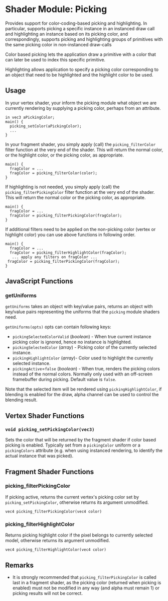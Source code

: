 # Shader Module: Picking

Provides support for color-coding-based picking and highlighting. In particular, supports picking a specific instance in an instanced draw call and highlighting an instance based on its picking color, and correspondingly, supports picking and highlighting groups of primitives with the same picking color in non-instanced draw-calls

Color based picking lets the application draw a primitive with a color that can later be used to index this specific primitive.

Highlighting allows application to specify a picking color corresponding to an object that need to be highlighted and the highlight color to be used.

## Usage

In your vertex shader, your inform the picking module what object we are currently rendering by supplying a picking color, perhaps from an attribute.

```
in vec3 aPickingColor;
main() {
  picking_setColor(aPickingColor);
  ...
}
```

In your fragment shader, you simply apply (call) the `picking_filterColor` filter function at the very end of the shader. This will return the normal color, or the highlight color, or the picking color, as appropriate.

```
main() {
  fragColor = ...
  fragColor = picking_filterColor(color);
}
```

If highlighting is not needed, you simply apply (call) the `picking_filterPickingColor` filter function at the very end of the shader. This will return the normal color or the picking color, as appropriate.

```
main() {
  fragColor = ...
  fragColor = picking_filterPickingColor(fragColor);
}
```

If additional filters need to be applied on the non-picking color (vertex or highlight color) you can use above functions in following order.

```
main() {
  fragColor = ...
  fragColor = picking_filterHighlightColor(fragColor);
   ... apply any filters on fragColor ...
 fragColor = picking_filterPickingColor(fragColor);
}
```

## JavaScript Functions

### getUniforms

`getUniforms` takes an object with key/value pairs, returns an object with key/value pairs representing the uniforms that the `picking` module shaders need.

`getUniforms(opts)`
opts can contain following keys:

- `pickingSelectedColorValid` (_boolean_) - When true current instance picking color is ignored, hence no instance is highlighted.
- `pickingSelectedColor` (_array_) - Picking color of the currently selected instance.
- `pickingHighlightColor` (_array_)- Color used to highlight the currently selected instance.
- `pickingActive`=`false` (_boolean_) - When true, renders the picking colors instead of the normal colors. Normally only used with an off-screen framebuffer during picking. Default value is `false`.

Note that the selected item will be rendered using `pickingHighlightColor`, if blending is enabled for the draw, alpha channel can be used to control the blending result.

## Vertex Shader Functions

### `void picking_setPickingColor(vec3)`

Sets the color that will be returned by the fragment shader if color based picking is enabled. Typically set from a `pickingColor` uniform or a `pickingColors` attribute (e.g. when using instanced rendering, to identify the actual instance that was picked).

## Fragment Shader Functions

### picking_filterPickingColor

If picking active, returns the current vertex's picking color set by `picking_setPickingColor`, otherwise returns its argument unmodified.

`vec4 picking_filterPickingColor(vec4 color)`

### picking_filterHighlightColor

Returns picking highlight color if the pixel belongs to currently selected model, otherwise returns its argument unmodified.

`vec4 picking_filterHighlightColor(vec4 color)`

## Remarks

- It is strongly recommended that `picking_filterPickingColor` is called last in a fragment shader, as the picking color (returned when picking is enabled) must not be modified in any way (and alpha must remain 1) or picking results will not be correct.
